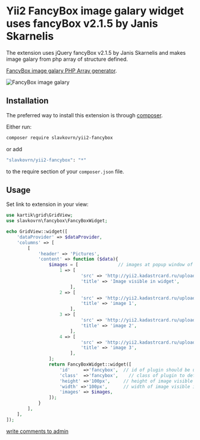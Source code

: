 # Yii2 FancyBox image galary widget uses fancyBox v2.1.5 by Janis Skarnelis

The extension uses jQuery fancyBox v2.1.5 by Janis Skarnelis and makes image galary from php array of structure defined.

[FancyBox image galary PHP Array generator](http://yii2.kadastrcard.ru/fancybox).

![FancyBox image galary](http://yii2.kadastrcard.ru/uploads/fancybox.png)

## Installation

The preferred way to install this extension is through [composer](http://getcomposer.org/download/).

Either run:

```bash
composer require slavkovrn/yii2-fancybox
```

or add

```bash
"slavkovrn/yii2-fancybox": "*"
```

to the require section of your `composer.json` file.

Usage
-----

Set link to extension in your view:

```php
use kartik\grid\GridView;
use slavkovrn\fancybox\FancyBoxWidget;

echo GridView::widget([
    'dataProvider' => $dataProvider,
    'columns' => [
        [
            'header' => 'Pictures',
            'content' => function ($data){
                $images = [               // images at popup window of prettyPhoto galary
                    1 => [
                            'src' => 'http://yii2.kadastrcard.ru/uploads/prettyphoto/image1.jpg',
                            'title' => 'Image visible in widget',
                        ],
                    2 => [
                            'src' => 'http://yii2.kadastrcard.ru/uploads/prettyphoto/image2.jpg',
                            'title' => 'image 1',
                        ],
                    3 => [
                            'src' => 'http://yii2.kadastrcard.ru/uploads/prettyphoto/image3.jpg',
                            'title' => 'image 2',
                        ],
                    4 => [
                            'src' => 'http://yii2.kadastrcard.ru/uploads/prettyphoto/image4.jpg',
                            'title' => 'image 3',
                        ],
                ];
                return FancyBoxWidget::widget([
                    'id'     =>'fancybox',  // id of plugin should be unique at page
                    'class'  =>'fancybox',    // class of plugin to define style
                    'height' =>'100px',     // height of image visible in widget
                    'width' =>'100px',      // width of image visible in widget
                    'images' => $images,
                ]);
            }
        ],
    ],
]);
```
<a href="mailto:slavko.chita@gmail.com">write comments to admin</a>

